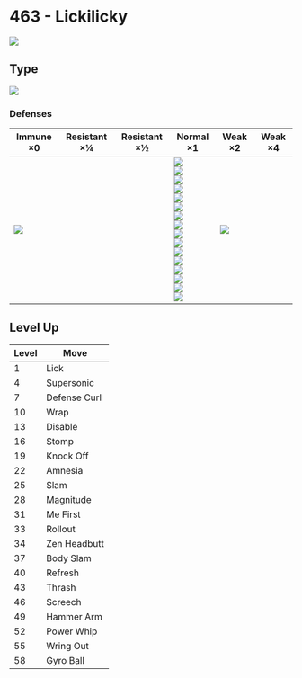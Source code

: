 # 463 - Lickilicky
![][463]

## Type

![][normal]

### Defenses

Immune ×0      | Resistant ×¼ | Resistant ×½ | Normal ×1                                                                                                                                                                                                                                          | Weak ×2           | Weak ×4 | 
---            | ---          | ---          | ---                                                                                                                                                                                                                                                | ---               | ---     | 
![][ghost]<br> |              |              | ![][normal]<br> ![][flying]<br> ![][poison]<br> ![][ground]<br> ![][rock]<br> ![][bug]<br> ![][steel]<br> ![][fire]<br> ![][water]<br> ![][grass]<br> ![][electric]<br> ![][psychic]<br> ![][ice]<br> ![][dragon]<br> ![][dark]<br> ![][fairy]<br> | ![][fighting]<br> |         | 

## Level Up

Level | Move         | 
---   | ---          | 
1     | Lick         | 
4     | Supersonic   | 
7     | Defense Curl | 
10    | Wrap         | 
13    | Disable      | 
16    | Stomp        | 
19    | Knock Off    | 
22    | Amnesia      | 
25    | Slam         | 
28    | Magnitude    | 
31    | Me First     | 
33    | Rollout      | 
34    | Zen Headbutt | 
37    | Body Slam    | 
40    | Refresh      | 
43    | Thrash       | 
46    | Screech      | 
49    | Hammer Arm   | 
52    | Power Whip   | 
55    | Wring Out    | 
58    | Gyro Ball    | 

[463]: ../img/pokemon/463.png
[normal]: ../img/types/normal.png
[fire]: ../img/types/fire.png
[fighting]: ../img/types/fighting.png
[water]: ../img/types/water.png
[flying]: ../img/types/flying.png
[grass]: ../img/types/grass.png
[poison]: ../img/types/poison.png
[electric]: ../img/types/electric.png
[ground]: ../img/types/ground.png
[psychic]: ../img/types/psychic.png
[rock]: ../img/types/rock.png
[ice]: ../img/types/ice.png
[bug]: ../img/types/bug.png
[dragon]: ../img/types/dragon.png
[ghost]: ../img/types/ghost.png
[dark]: ../img/types/dark.png
[steel]: ../img/types/steel.png
[fairy]: ../img/types/fairy.png
